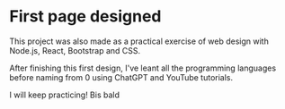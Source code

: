 # First page designed

This project was also made as a practical exercise of web design with Node.js, React, Bootstrap and CSS.

After finishing this first design, I've leant all the programming languages before naming from 0 using ChatGPT and YouTube tutorials.

I will keep practicing!
Bis bald


